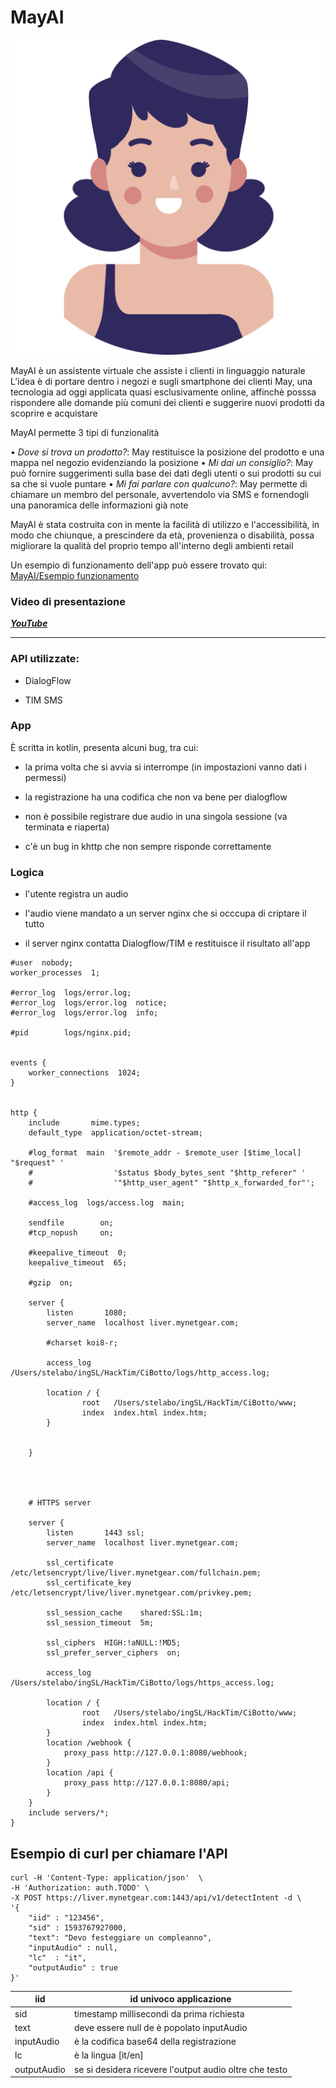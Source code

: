 # MayAI

![](May.png)

MayAI è un assistente virtuale che assiste i clienti in linguaggio naturale
L’idea è di portare dentro i negozi e sugli smartphone dei clienti May, una tecnologia ad oggi applicata quasi esclusivamente online, affinchè posssa rispondere alle domande più comuni dei clienti e suggerire nuovi prodotti da scoprire e acquistare

MayAI permette 3 tipi di funzionalità

• *Dove si trova un prodotto?*: May restituisce la posizione del prodotto e una mappa nel negozio evidenziando la posizione 
• *Mi dai un consiglio?*: May può fornire suggerimenti sulla base dei dati degli utenti o sui prodotti su cui sa che si vuole puntare
• *Mi fai parlare con qualcuno?*: May permette di chiamare un membro del personale, avvertendolo via SMS e fornendogli una panoramica delle informazioni già note

MayAI è stata costruita con in mente la facilità di utilizzo e l'accessibilità, in modo che chiunque, a prescindere da età, provenienza o disabilità, possa migliorare la qualità del proprio tempo all'interno degli ambienti retail

Un esempio di funzionamento dell'app può essere trovato qui: [MayAI/Esempio funzionamento](https://github.com/PietroMB/MayAI/blob/master/Esempio%20funzionamento.mp4) 

### Video di presentazione

***[YouTube](https://www.youtube.com/watch?v=j_Og_vknBq8&feature=youtu.be)***

---

### API utilizzate:

- DialogFlow

- TIM SMS

### App

È scritta in kotlin, presenta alcuni bug, tra cui:

- la prima volta che si avvia si interrompe (in impostazioni vanno dati i permessi)

- la registrazione ha una codifica che non va bene per dialogflow

- non è possibile registrare due audio in una singola sessione (va terminata e riaperta)

- c'è un bug in khttp che non sempre risponde correttamente

### Logica

- l'utente registra un audio

- l'audio viene mandato a un server nginx che si occcupa di criptare il tutto

- il server nginx contatta Dialogflow/TIM e restituisce il risultato all'app

```apacheconf
#user  nobody;
worker_processes  1;

#error_log  logs/error.log;
#error_log  logs/error.log  notice;
#error_log  logs/error.log  info;

#pid        logs/nginx.pid;


events {
    worker_connections  1024;
}


http {
    include       mime.types;
    default_type  application/octet-stream;

    #log_format  main  '$remote_addr - $remote_user [$time_local] "$request" '
    #                  '$status $body_bytes_sent "$http_referer" '
    #                  '"$http_user_agent" "$http_x_forwarded_for"';

    #access_log  logs/access.log  main;

    sendfile        on;
    #tcp_nopush     on;

    #keepalive_timeout  0;
    keepalive_timeout  65;

    #gzip  on;

    server {
        listen       1080;
        server_name  localhost liver.mynetgear.com;

        #charset koi8-r;

        access_log  /Users/stelabo/ingSL/HackTim/CiBotto/logs/http_access.log;

        location / {
                root   /Users/stelabo/ingSL/HackTim/CiBotto/www;
                index  index.html index.htm;
        }


    }




    # HTTPS server

    server {
        listen       1443 ssl;
        server_name  localhost liver.mynetgear.com;

        ssl_certificate      /etc/letsencrypt/live/liver.mynetgear.com/fullchain.pem;
        ssl_certificate_key  /etc/letsencrypt/live/liver.mynetgear.com/privkey.pem;

        ssl_session_cache    shared:SSL:1m;
        ssl_session_timeout  5m;

        ssl_ciphers  HIGH:!aNULL:!MD5;
        ssl_prefer_server_ciphers  on;

        access_log  /Users/stelabo/ingSL/HackTim/CiBotto/logs/https_access.log;

        location / {
                root   /Users/stelabo/ingSL/HackTim/CiBotto/www;
                index  index.html index.htm;
        }
        location /webhook {
            proxy_pass http://127.0.0.1:8080/webhook;
        }
        location /api {
            proxy_pass http://127.0.0.1:8080/api;
        }
    }
    include servers/*;
}
```

## Esempio di curl per chiamare l'API

```shell
curl -H 'Content-Type: application/json'  \
-H 'Authorization: auth.TODO' \
-X POST https://liver.mynetgear.com:1443/api/v1/detectIntent -d \
'{
    "iid" : "123456",
    "sid" : 1593767927000,
    "text": "Devo festeggiare un compleanno",
    "inputAudio" : null,
    "lc"  : "it",
    "outputAudio" : true
}'
```

| iid         | id univoco applicazione                                |
| ----------- | ------------------------------------------------------ |
| sid         | timestamp millisecondi da prima richiesta              |
| text        | deve essere null de è popolato inputAudio              |
| inputAudio  | è la codifica base64 della registrazione               |
| lc          | è la lingua [it/en]                                    |
| outputAudio | se si desidera ricevere l'output audio oltre che testo |
